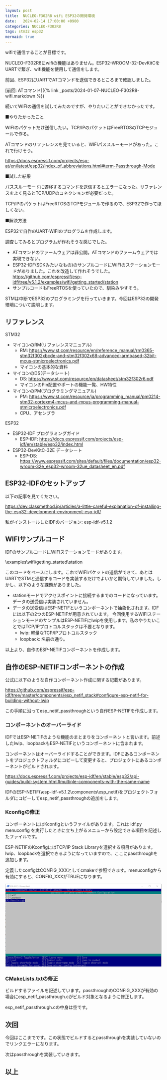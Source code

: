 ```yaml
---
layout: post
title:  NUCLEO-F302R8 wifi ESP32の開発環境
date:   2024-02-14 17:00:00 +0900
categories: NUCLEO-F302R8
tags: stm32 esp32
mermaid: true
---
```


wifiで通信することが目標です。

NUCLEO-F302R8にwifiの機能はありません。ESP32-WROOM-32-DevKitCをUARTで繋ぎ、wifi機能を使用して通信をします。

前回、ESP32にUARTでATコマンドを送信できるところまで確認しました。

[前回: ATコマンド]({% link _posts/2024-01-07-NUCLEO-F302R8-wifi.markdown %})

続いてWIFIの通信を試してみたのですが、やりたいことができなかったです。

■やりたかったこと  

WIFIのパケットだけ送信したい。TCP/IPのパケットはFreeRTOSのTCPモジュールで作る。

ATコマンドのリファレンスを見ていると、WIFIパススルーモードがあった。これで行けそう。

<https://docs.espressif.com/projects/esp-at/en/latest/esp32/index_of_abbreviations.html#term-Passthrough-Mode>

■試した結果

パススルーモードに遷移するコマンドを送信するとエラーになった。リファレンスをよく見るとTCP/UDPのコネクションが必要だった。

TCP/IPのパケットはFreeRTOSのTCPモジュールで作るので、ESP32で作ってほしくない。

■解決方法

ESP32で自作のUART-WIFIのプログラムを作成します。

調査してみるとプログラムが作れそうな感じでした。

* ATコマンドのファームウェアは非公開。ATコマンドのファームウェアでは実現できない。
* ESP32-IDF(SDKみたいなもの)のサンプルコードにWIFIのステーションモードがありました。これを改造して作れそうでした。  
  <https://github.com/espressif/esp-idf/tree/v5.1.2/examples/wifi/getting_started/station>
* サンプルコードもFreeRTOSを使っていたので、馴染みやすそう。

STMは中断でESP32のプログラミングを行っていきます。今回はESP32の開発環境について説明します。

## リファレンス

STM32

* マイコンのRM(リファレンスマニュアル)
  * RM: <https://www.st.com/resource/en/reference_manual/rm0365-stm32f302xbcde-and-stm32f302x68-advanced-armbased-32bit-mcus-stmicroelectronics.pdf>
  * マイコンの基本的な資料
* マイコンのDS(データシート)
  * DS: <https://www.st.com/resource/en/datasheet/stm32f302r6.pdf>
  * マイコンのPin配置やポートの機能一覧、HW特性
* マイコンのPM(プログラミングマニュアル)
  * PM: <https://www.st.com/resource/ja/programming_manual/pm0214-stm32-cortexm4-mcus-and-mpus-programming-manual-stmicroelectronics.pdf>
  * CPU、アセンブラ

ESP32

* ESP32-IDF プログラミングガイド
  * ESP-IDF: <https://docs.espressif.com/projects/esp-idf/en/stable/esp32/index.html>
* ESP32-DevKitC-32E データシート
  * ESP-DS: <https://www.espressif.com/sites/default/files/documentation/esp32-wroom-32e_esp32-wroom-32ue_datasheet_en.pdf>

## ESP32-IDFのセットアップ

以下の記事を見てください。

<https://dev.classmethod.jp/articles/a-little-careful-explanation-of-installing-the-esp32-development-environment-esp-idf/>

私がインストールしたIDFのバージョン: esp-idf-v5.1.2

## WIFIサンプルコード

IDFのサンプルコードにWIFIステーションモードがあります。

\examples\wifi\getting_started\station

このコードをベースにします。これでWIFIパケットの送信ができて、あとはUARTでSTMと通信するコードを実装するだけでよいかと期待していました。しかし、以下のような課題がありました。

* stationモードでアクセスポイントに接続するまでのコードになっています。データの送受信は実装されていません。
* データの送受信はESP-NETIFというコンポーネントで抽象化されます。IDFには以下の2つのESP-NETIFが用意されています。
  今回使用するWIFIステーションモードのサンプルはESP-NETIFにlwipを使用します。私のやりたいことではTCP/IPプロトコルスタックは不要となります。
  * lwip: 軽量なTCP/IPプロトコルスタック
  * loopback: 名前の通り。

以上より、自作のESP-NETIFコンポーネントを作成します。

## 自作のESP-NETIFコンポーネントの作成

公式に以下のような自作コンポーネント作成に関する記載があります。

<https://github.com/espressif/esp-idf/tree/master/components/esp_netif_stack#configure-esp-netif-for-building-without-lwip>

この手順に沿ってesp_netif_passthroughという自作ESP-NETIFを作成します。

### コンポーネントのオーバーライド

IDFではESP-NETIFのような機能のまとまりをコンポーネントと言います。前述したlwip、loopbackもESP-NETIFというコンポーネントに含まれます。

コンポーネントはオーバーライドすることができます。IDFにあるコンポーネントをプロジェクトフォルダにコピーして変更すると、プロジェクトにあるコンポーネントがビルドされます。

<https://docs.espressif.com/projects/esp-idf/en/stable/esp32/api-guides/build-system.html#multiple-components-with-the-same-name>

IDFのESP-NETIF(\esp-idf-v5.1.2\components\esp_netif)をプロジェクトフォルダにコピーしてesp_netif_passthroughの追加をします。

### Kconfigの修正

コンポーネントにはKconfigというファイルがあります。これは idf.py menuconfig を実行したときに立ち上がるメニューから設定できる項目を記述したファイルです。

ESP-NETIFのKconfigにはTCP/IP Stack Libraryを選択する項目があります。lwip、loopbackを選択できるようになっていますので、ここにpassthroughを追加します。

定義したconfigはCONFIG_XXXとしてcmakeで参照できます。menuconfigから有効にすると、CONFIG_XXXがTRUEになります。

![menuconfig](/assets/images/image-2024-02-15-wifi-netif-config.png)

### CMakeLists.txtの修正

ビルドするファイルを記述しています。passthroughのCONFIG_XXXが有効の場合にesp_netif_passthrough.cがビルド対象となるように修正します。

esp_netif_passthrough.cの中身は空です。

## 次回

今回はここまでです。この状態でビルドするとpassthroughを実装していないのでリンクエラーになります。

次はpassthroughを実装していきます。

## 以上
